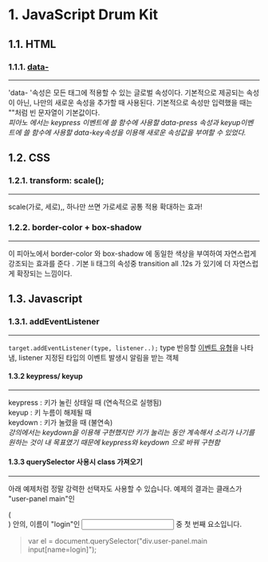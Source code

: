 # 1. JavaScript Drum Kit

## 1.1. HTML

### 1.1.1. [data-](https://tonks.tistory.com/147)

---

'data- '속성은 모든 태그에 적용할 수 있는 글로벌 속성이다. 기본적으로 제공되는 속성이 아닌, 나만의 새로운 속성을 추가할 때 사용된다. 기본적으로 속성만 입력했을 때는 ""처럼 빈 문자열이 기본값이다.  
_피아노 에서는 keypress 이벤트에 쓸 함수에 사용할 data-press 속성과 keyup이벤트에 쓸 함수에 사용할 data-key속성을 이용해 새로운 속성값을 부여할 수 있었다._

## 1.2. CSS

### 1.2.1. transform: scale();

---

scale(가로, 세로),, 하나만 쓰면 가로세로 공통 적용
확대하는 효과!

### 1.2.2. border-color + box-shadow

---

이 피아노에서 border-color 와 box-shadow 에 동일한 색상을 부여하여 자연스럽게 강조되는 효과를 준다 . 기본 li 태그의 속성중 transition all .12s 가 있기에 더 자연스럽게 확장되는 느낌이다.

## 1.3. Javascript

### 1.3.1. addEventListener

---

`target.addEventListener(type, listener..);`
type 반응할 [이벤트 유형](https://developer.mozilla.org/ko/docs/Web/Events)을 나타냄, listener 지정된 타입의 이벤트 발생시 알림을 받는 객체

#### 1.3.2 keypress/ keyup

---

keypress : 키가 눌린 상태일 때 (연속적으로 실행됨)  
keyup : 키 누름이 해제될 때  
keydown : 키가 눌렸을 때 (불연속)  
_강의에서는 keydown을 이용해 구현했지만 키가 눌리는 동안 계속해서 소리가 나기를 원하는 것이 내 목표였기 때문에 keypress와 keydown 으로 바꿔 구현함_

#### 1.3.3 querySelector 사용시 class 가져오기

---

아래 예제처럼 정말 강력한 선택자도 사용할 수 있습니다. 예제의 결과는 클래스가 "user-panel main"인 <div>(<div class="user-panel main">) 안의, 이름이 "login"인 <input> 중 첫 번째 요소입니다.

> var el = document.querySelector("div.user-panel.main input[name=login]");
